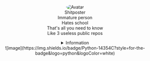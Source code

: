 <p align="center">
  <a>
<img src="https://camo.githubusercontent.com/c299a8cbe898d14d91be0f4bf5a495214b39a3b0/68747470733a2f2f63646e2e646973636f72646170702e636f6d2f656d6f6a69732f3639383234313135333932393331343334352e6769663f763d31" alt="Avatar" style="border-radius: 75%;">
  </a><br>
  Shitposter<br>
  Immature person<br>
  Hates school<br>
  That's all you need to know<br>
  Like 3 useless public repos<br>
</p>

<details style='text-align: center;' align='center'>
  <summary> Information </summary>
  <p style="text-align: center;"align="center">------------------------------------------------------------</p>
  <p style="text-align: center;"align="center">Age: 14 </p></a>
  <p style="text-align: center;"align="center">Lives in: Czech Republic</p></a>
  <p style="text-align: center;"align="center">Doing school most of the time</p></a>
  <p style="text-align: center;"align="center">------------------------------------------------------------</p>
</details>

<center>![image](https://img.shields.io/badge/Python-14354C?style=for-the-badge&logo=python&logoColor=white)</center>
